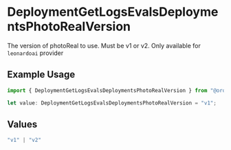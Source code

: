 # DeploymentGetLogsEvalsDeploymentsPhotoRealVersion

The version of photoReal to use. Must be v1 or v2. Only available for `leonardoai` provider

## Example Usage

```typescript
import { DeploymentGetLogsEvalsDeploymentsPhotoRealVersion } from "@orq-ai/node/models/operations";

let value: DeploymentGetLogsEvalsDeploymentsPhotoRealVersion = "v1";
```

## Values

```typescript
"v1" | "v2"
```
